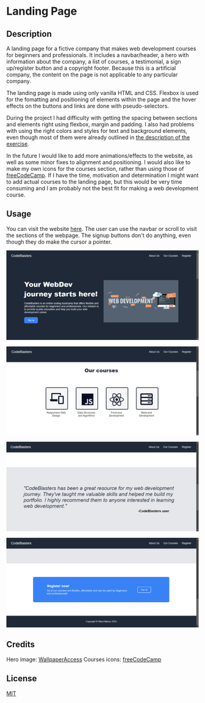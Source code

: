 # Landing Page

## Description

A landing page for a fictive company that makes web development courses for beginners and professionals. It includes a navbar/header, a hero with information about the company, a list of courses, a testimonial, a sign up/register button and a copyright footer. Because this is a artificial company, the content on the page is not applicable to any particular company.

The landing page is made using only vanilla HTML and CSS. Flexbox is used for the fomatting and positioning of elements within the page and the hover effects on the buttons and links are done with pseudo-selectors.

During the project I had difficulty with getting the spacing between sections and elements right using flexbox, margin and padding. I also had problems with using the right colors and styles for text and background elements, even though most of them were already outlined in [the description of the exercise](https://www.theodinproject.com/lessons/foundations-landing-page).

In the future I would like to add more animations/effects to the website, as well as some minor fixes  to alignment and positioning. I would also like to make my own icons for the courses section, rather than using those of [freeCodeCamp](https://www.freecodecamp.org/learn/). If I have the time, motivation and determination I might want to add actual courses to the landing page, but this would be very time consuming and I am probably not the best fit for making a web development course.

## Usage

You can visit the website [here](https://wardnijhuis.github.io/landing_page/). The user can use the navbar or scroll to visit the sections of the webpage. The signup buttons don't do anything, even though they do make the cursor a pointer.

![Navbar and hero section of the website](./screenshots/hero.png)

![Courses section of the website](./screenshots/courses.png)

![Testimonial section of the website](./screenshots/testimonial.png)

![Register section and footer of the website](./screenshots/register.png)

## Credits

Hero image: [WallpaperAccess](https://wallpaperaccess.com/web-developer)
Courses icons: [freeCodeCamp](https://www.freecodecamp.org/)

## License

[MIT](https://github.com/wardnijhuis/landing_page/blob/main/LICENSE)
